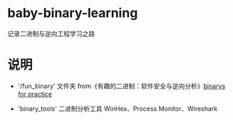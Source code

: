 # baby-binary-learning
记录二进制与逆向工程学习之路

# 说明
- '/fun_binary' 文件夹
from《有趣的二进制：软件安全与逆向分析》[binarys for practice](https://github.com/shyujikou/binarybook)


- 'binary_tools' 二进制分析工具
 WinHex、Process Monitor、Wireshark
